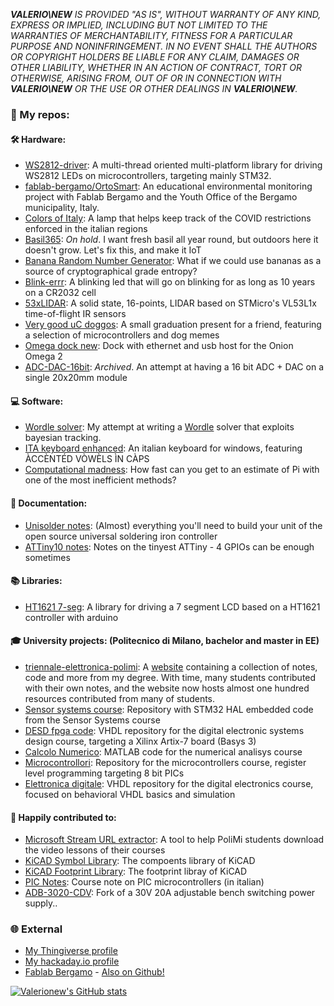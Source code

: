 
***VALERIO\NEW** IS PROVIDED "AS IS", WITHOUT WARRANTY OF ANY KIND, EXPRESS OR IMPLIED, INCLUDING BUT NOT LIMITED TO THE WARRANTIES OF MERCHANTABILITY, FITNESS FOR A PARTICULAR PURPOSE AND NONINFRINGEMENT. IN NO EVENT SHALL THE AUTHORS OR COPYRIGHT HOLDERS BE LIABLE FOR ANY CLAIM, DAMAGES OR OTHER LIABILITY, WHETHER IN AN ACTION OF CONTRACT, TORT OR OTHERWISE, ARISING FROM, OUT OF OR IN CONNECTION WITH **VALERIO\NEW** OR THE USE OR OTHER DEALINGS IN **VALERIO\NEW**.*

### 🚧 My repos:

#### 🛠 Hardware:
- [WS2812-driver](https://github.com/valerionew/WS2812-driver): A multi-thread oriented multi-platform library for driving WS2812 LEDs on microcontrollers, targeting mainly STM32. 
- [fablab-bergamo/OrtoSmart](https://github.com/fablab-bergamo/OrtoSmart): An educational environmental monitoring project with Fablab Bergamo and the Youth Office of the Bergamo municipality, Italy.
- [Colors of Italy](https://github.com/valerionew/colors-of-italy/): A lamp that helps keep track of the COVID restrictions enforced in the italian regions
- [Basil365](https://github.com/valerionew/basil365): *On hold*. I want fresh basil all year round, but outdoors here it doesn't grow. Let's fix this, and make it IoT
- [Banana Random Number Generator](https://github.com/valerionew/Banana-Random-Number-Generator): What if we could use bananas as a source of cryptographical grade entropy?
- [Blink-errr](https://github.com/valerionew/blink-errr): A blinking led that will go on blinking for as long as 10 years on a CR2032 cell
- [53xLIDAR](https://github.com/valerionew/53xLIDAR): A solid state, 16-points, LIDAR based on STMicro's VL53L1x time-of-flight IR sensors
- [Very good uC doggos](https://github.com/valerionew/very-good-uc-doggos): A small graduation present for a friend, featuring a selection of microcontrollers and dog memes
- [Omega dock new](https://github.com/valerionew/omega-dock-new): Dock with ethernet and usb host for the Onion Omega 2
- [ADC-DAC-16bit](https://github.com/valerionew/ADC-DAC-16bit): *Archived*. An attempt at having a 16 bit ADC + DAC on a single 20x20mm module


#### 💻 Software:
- [Wordle solver](https://github.com/valerionew/wordle-solver): My attempt at writing a [Wordle](https://www.nytimes.com/games/wordle/index.html) solver that exploits bayesian tracking.
- [ITA keyboard enhanced](https://github.com/valerionew/ITA-keyboard-enhanced): An italian keyboard for windows, featuring ÀCCÈNTÉD VÒWÈLS ÌN CÀPS
- [Computational madness](https://github.com/valerionew/computational-madness): How fast can you get to an estimate of Pi with one of the most inefficient methods?

#### 📖 Documentation:
- [Unisolder notes](https://github.com/valerionew/unisolder-notes): (Almost) everything you'll need to build your unit of the open source universal soldering iron controller
- [ATTiny10 notes](https://github.com/valerionew/attiny10-notes): Notes on the tinyest ATTiny - 4 GPIOs can be enough sometimes

#### 📚 Libraries:
- [HT1621 7-seg](https://github.com/valerionew/ht1621-7-seg): A library for driving a 7 segment LCD based on a HT1621 controller with arduino

#### 🎓 University projects: (Politecnico di Milano, bachelor and master in EE)
- [triennale-elettronica-polimi](https://github.com/valerionew/triennale-elettronica-polimi): A [website](https://valerionew.github.io/triennale-elettronica-polimi/) containing a collection of notes, code and more from my degree. With time, many students contributed with their own notes, and the website now hosts almost one hundred resources contributed from many of students.
- [Sensor systems course](https://github.com/valerionew/sensor-systems-course): Repository with STM32 HAL embedded code from the Sensor Systems course
- [DESD fpga code](https://github.com/valerionew/desd-labs): VHDL repository for the digital electronic systems design course, targeting a Xilinx Artix-7 board (Basys 3)
- [Calcolo Numerico](https://github.com/valerionew/calcolo_numerico): MATLAB code for the numerical analisys course
- [Microcontrollori](https://github.com/valerionew/microcontrollori-polimi): Repository for the microcontrollers course, register level programming targeting 8 bit PICs 
- [Elettronica digitale](https://github.com/valerionew/elettronica-digitale-notes): VHDL repository for the digital electronics course, focused on behavioral VHDL basics and simulation


#### 🔁 Happily contributed to:
- [Microsoft Stream URL extractor](https://github.com/MicrosoftStreamURLExtractor/MicrosoftStreamURLExtractor.github.io): A tool to help PoliMi students download the video lessons of their courses
- [KiCAD Symbol Library](https://github.com/KiCad/kicad-symbols): The compoents library of KiCAD
- [KiCAD Footprint Library](https://github.com/KiCad/kicad-footprints): The footprint libray of KiCAD
- [PIC Notes](https://github.com/Squareroot7/pic-notes): Course note on PIC microcontrollers (in italian)
- [ADB-3020-CDV](https://github.com/Testato/ADB-3020-CDV): Fork of a 30V 20A adjustable bench switching power supply..

### 🌐 External
- [My Thingiverse profile](https://www.thingiverse.com/valerio_new)
- [My hackaday.io profile](https://hackaday.io/valerionew)
- [Fablab Bergamo](fablabbergamo.it) - [Also on Github!](https://github.com/fablab-bergamo)

[![Valerionew's GitHub stats](https://github-readme-stats.vercel.app/api?username=valerionew&hide_rank=true)](https://github.com/anuraghazra/github-readme-stats)

